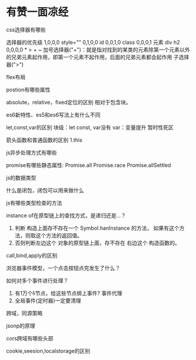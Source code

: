 # 有赞一面凉经

css选择器有哪些

选择器的优先级
1,0,0,0 style=""
0,1,0,0 id
0,0,1,0 class
0,0,0,1 元素 div h2
0,0,0,0 * > + ~ 
加号选择器("+")：就是指对找到的某类的元素除第一个元素以外的兄弟元素起作用，即第一个元素不起作用，后面的兄弟元素都会起作用
子选择器(">")

flex布局

postion有哪些属性

absolute，relative，fixed定位的区别
相对于包含块。

es6新特性、es5和es6写法上有什么不同

let,const,var的区别
块级：let const,  var没有
var：变量提升
暂时性死区

箭头函数和普通函数的区别
1.this

js异步处理方式有哪些

promise有哪些静态属性:
Promise.all
Promise.race
Promise.allSettled


js的数据类型


什么是闭包，闭包可以用来做什么

js有哪些类型检查的方法

instance of在原型链上的查找方式，是递归还是...？
1. 判断 构造上面存不存在一个 Symbol.hanInstance 的方法， 如果有这个方法，则取这个方法的返回值。
2. 否则判断左边这个 对象的原型链上面，存不存在 右边这个 构造函数的。

call,bind,apply的区别

浏览器事件模型，一个点击按钮点完发生了什么？

如何对多个事件进行处理？
1. 有1万个li节点，给这些节点绑上事件? 事件代理
2. 全局事件(定时器)一定要清理

跨域，同源策略

jsonp的原理

cors跨域有哪些头部

cookie,seesion,localstorage的区别